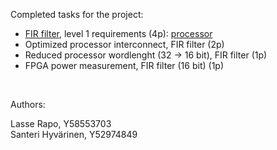 Completed tasks for the project:

- [FIR filter](https://github.com/LasseRapo/ASSP/blob/main/fir/fir.c), level 1 requirements (4p): [processor](https://github.com/LasseRapo/ASSP/blob/main/fir/processor.adf)
- Optimized processor interconnect, FIR filter (2p)
- Reduced processor wordlenght (32 -> 16 bit), FIR filter (1p)
- FPGA power measurement, FIR filter (16 bit) (1p)
<br>

Authors:

Lasse Rapo, Y58553703 <br>
Santeri Hyvärinen, Y52974849
